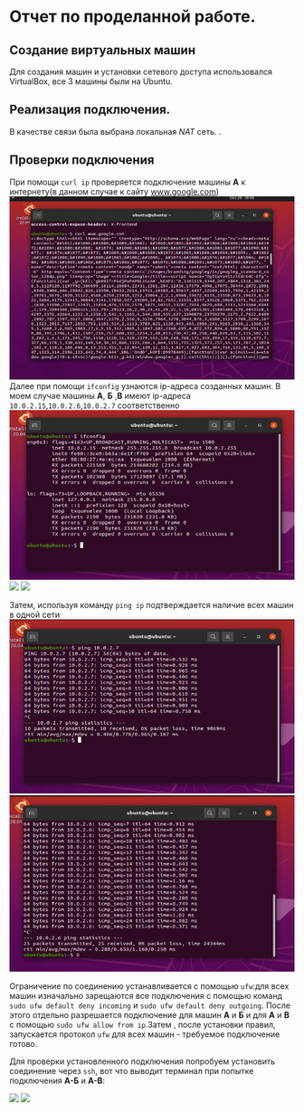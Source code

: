 # Отчет по проделанной работе.

## Создание виртуальных машин

Для создания машин и установки сетевого доступа использовался VirtualBox, все 3 машины были на Ubuntu.

## Реализация подключения.

В качестве связи была выбрана локальная _NAT_ сеть.  .

## Проверки подключения
При помощи `curl ip` проверяется подключение машины **А** к интернету(в данном случае к сайту www.google.com)
![](A(internet).png)
Далее при помощи `ifconfig` узнаются ip-адреса созданных машин. В моем случае машины **А**, **Б** ,**В** имеют ip-адреса `10.0.2.15`,`10.0.2.6`,`10.0.2.7` соответственно
![](A(ip).png)
![](Б(ip).png)
![](В(ip).png)

Затем, используя команду `ping ip` подтверждается наличие всех машин в одной сети
![](AB.png)
![](АБ.png)

Ограничение по соединению устанавливается с помощью `ufw`:для всех машин изначально зарещаются все подключения с помощью команд `sudo ufw default deny incoming` и `sudo ufw default deny outgoing`. После этого отдельно разрешается подключение для машин **А** и **Б**  и для **А** и **В** с помощью `sudo ufw allow from ip`.Затем , после установки правил, запускается протокол `ufw` для всех машин - требуемое подключение готово.

Для проверки установленного подключения попробуем установить соединение через `ssh`, вот что выводит терминал при попытке подключения **A-Б** и **А-В**:

![](AБssh.png)
![](АВssh.png)
